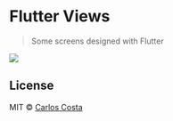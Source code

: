 # Flutter Views

> Some screens designed with Flutter

<img src="https://cdn.dribbble.com/userupload/11582652/file/original-c032fd0bfd2bda4b30928fb16fc5745b.png?resize=752x">

## License

MIT © [Carlos Costa](https://github.com/C4co)
